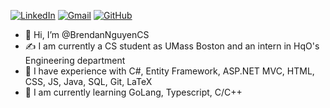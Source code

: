 [![LinkedIn](https://img.shields.io/badge/LinkedIn-0077B5?style=for-the-badge&logo=linkedin&logoColor=white)](https://www.linkedin.com/in/brendannguyencs/)
[![Gmail](https://img.shields.io/badge/Gmail-D14836?style=for-the-badge&logo=gmail&logoColor=white)](mailto:bnguyen.andover@gmail.com)
[![GitHub](https://img.shields.io/badge/github-%23121011.svg?style=for-the-badge&logo=github&logoColor=white)](https://github.com/BrendanNguyenCS)
- 👋 Hi, I’m @BrendanNguyenCS
- ✍ I am currently a CS student as UMass Boston and an intern in HqO's Engineering department
- 🌱 I have experience with C#, Entity Framework, ASP.NET MVC, HTML, CSS, JS, Java, SQL, Git, LaTeX
- 📝 I am currently learning GoLang, Typescript, C/C++

